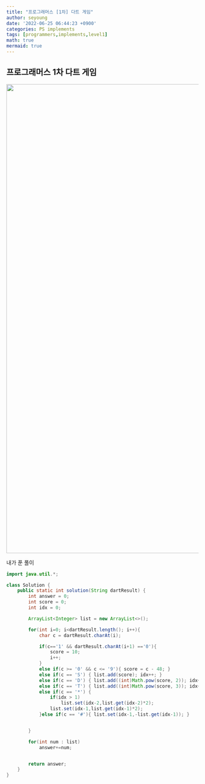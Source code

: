 ```yaml
---
title: "프로그래머스 [1차] 다트 게임"
author: seyoung
date: '2022-06-25 06:44:23 +0900'
categories: PS implements
tags: [programmers,implements,level1]
math: true
mermaid: true
---
```



## 프로그래머스 1차 다트 게임

<img width="1230" alt="" src="https://user-images.githubusercontent.com/54762273/175800921-970ab3ad-15da-4a06-8109-410576cf8fec.PNG">


 
 
내가 푼 풀이

```java
import java.util.*;

class Solution {
    public static int solution(String dartResult) {
        int answer = 0;
        int score = 0;
        int idx = 0;

        ArrayList<Integer> list = new ArrayList<>();

        for(int i=0; i<dartResult.length(); i++){
            char c = dartResult.charAt(i);

            if(c=='1' && dartResult.charAt(i+1) =='0'){
                score = 10;
                i++;
            }
            else if(c >= '0' && c <= '9'){ score = c - 48; }
            else if(c == 'S') { list.add(score); idx++; }
            else if(c == 'D') { list.add((int)Math.pow(score, 2)); idx++; }
            else if(c == 'T') { list.add((int)Math.pow(score, 3)); idx++; }
            else if(c == '*') {
                if(idx > 1)
                    list.set(idx-2,list.get(idx-2)*2);
                list.set(idx-1,list.get(idx-1)*2);
            }else if(c == '#'){ list.set(idx-1,-list.get(idx-1)); }


        }

        for(int num : list)
            answer+=num;


        return answer;
    }
}
```

